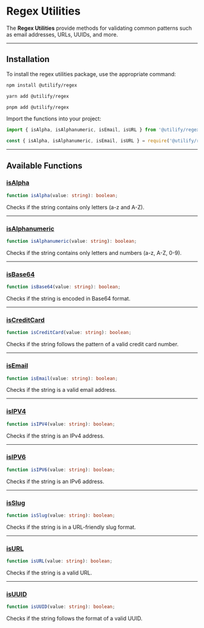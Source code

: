 # **Regex Utilities**

The **Regex Utilities** provide methods for validating common patterns such as email addresses, URLs, UUIDs, and more.

---

## **Installation**

To install the regex utilities package, use the appropriate command:

```bash [npm]
npm install @utilify/regex
```

```bash [yarn]
yarn add @utilify/regex
```

```bash [pnpm]
pnpm add @utilify/regex
```

Import the functions into your project:

```typescript [esm]
import { isAlpha, isAlphanumeric, isEmail, isURL } from '@utilify/regex';
```

```javascript [cjs]
const { isAlpha, isAlphanumeric, isEmail, isURL } = require('@utilify/regex');
```

---

## **Available Functions**

### [isAlpha](./isAlpha.md)
```typescript
function isAlpha(value: string): boolean;
```
Checks if the string contains only letters (a-z and A-Z).

---

### [isAlphanumeric](./isAlphanumeric.md)
```typescript
function isAlphanumeric(value: string): boolean;
```
Checks if the string contains only letters and numbers (a-z, A-Z, 0-9).

---

### [isBase64](./isBase64.md)
```typescript
function isBase64(value: string): boolean;
```
Checks if the string is encoded in Base64 format.

---

### [isCreditCard](./isCreditCard.md)
```typescript
function isCreditCard(value: string): boolean;
```
Checks if the string follows the pattern of a valid credit card number.

---

### [isEmail](./isEmail.md)
```typescript
function isEmail(value: string): boolean;
```
Checks if the string is a valid email address.

---

### [isIPV4](./isIPV4.md)
```typescript
function isIPV4(value: string): boolean;
```
Checks if the string is an IPv4 address.

---

### [isIPV6](./isIPV6.md)
```typescript
function isIPV6(value: string): boolean;
```
Checks if the string is an IPv6 address.

---

### [isSlug](./isSlug.md)
```typescript
function isSlug(value: string): boolean;
```
Checks if the string is in a URL-friendly slug format.

---

### [isURL](./isURL.md)
```typescript
function isURL(value: string): boolean;
```
Checks if the string is a valid URL.

---

### [isUUID](./isUUID.md)
```typescript
function isUUID(value: string): boolean;
```
Checks if the string follows the format of a valid UUID.